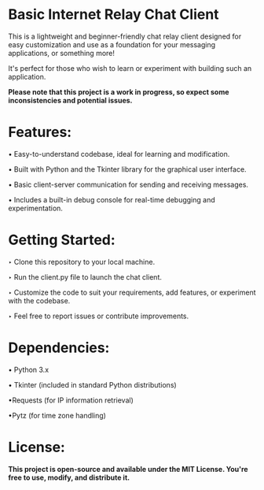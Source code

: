 # Basic Internet Relay Chat Client
This is a lightweight and beginner-friendly chat relay client designed for easy customization and use as a foundation for your messaging applications, or something more!

 It's perfect for those who wish to learn or experiment with building such an application. 
 
 
 **Please note that this project is a work in progress, so expect some inconsistencies and potential issues.**

# **Features:**

• Easy-to-understand codebase, ideal for learning and modification.


• Built with Python and the Tkinter library for the graphical user interface.


• Basic client-server communication for sending and receiving messages.


• Includes a built-in debug console for real-time debugging and experimentation.


# **Getting Started:**

‣ Clone this repository to your local machine.


‣ Run the client.py file to launch the chat client.


‣ Customize the code to suit your requirements, add features, or experiment with the codebase.


‣ Feel free to report issues or contribute improvements.

# **Dependencies:**

• Python 3.x


• Tkinter (included in standard Python distributions)


•Requests (for IP information retrieval)


•Pytz (for time zone handling)


# **License:**

**This project is open-source and available under the MIT License. You're free to use, modify, and distribute it.**
